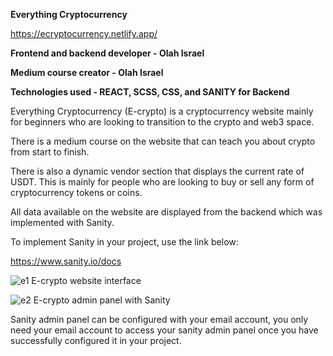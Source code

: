 **Everything Cryptocurrency**

https://ecryptocurrency.netlify.app/


**Frontend and backend developer - Olah Israel**


**Medium course creator - Olah Israel**


**Technologies used - REACT, SCSS, CSS, and SANITY for Backend**

Everything Cryptocurrency (E-crypto) is a cryptocurrency website mainly for beginners who are looking to transition to the crypto and web3 space.


There is a medium course on the website that can teach you about crypto from start to finish.


There is also a dynamic vendor section that displays the current rate of USDT. This is mainly for people who are looking to buy or sell any form of cryptocurrency tokens or coins.

All data available on the website are displayed from the backend which was implemented with Sanity.

To implement Sanity in your project, use the link below:

https://www.sanity.io/docs

![e1](https://github.com/Jonsnow-olah/everything-crypto/assets/66273186/8c9dfe53-0b0f-4c8a-9865-61512e008a74)
E-crypto website interface

![e2](https://github.com/Jonsnow-olah/everything-crypto/assets/66273186/c77b781f-4aae-48d5-bec6-8c15262cfbbc)
E-crypto admin panel with Sanity

Sanity admin panel can be configured with your email account, you only need your email account to access your sanity admin panel once you have successfully configured it in your project.



